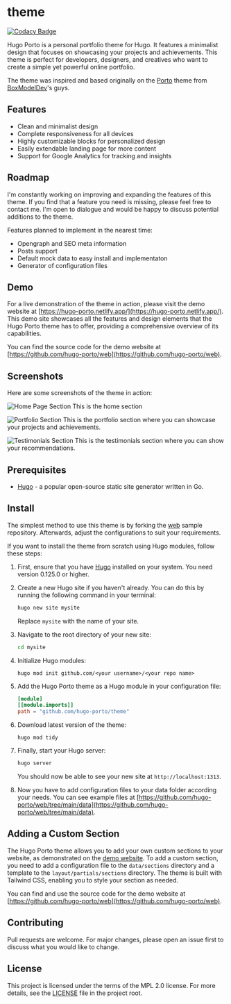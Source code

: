 # theme

[![Codacy Badge](https://app.codacy.com/project/badge/Grade/de8777e0fd0249d480a92da2dda5863d)](https://app.codacy.com/gh/hugo-porto/theme/dashboard?utm_source=gh&utm_medium=referral&utm_content=&utm_campaign=Badge_grade)

Hugo Porto is a personal portfolio theme for Hugo. It features a minimalist design that focuses on showcasing your
projects and achievements. This theme is perfect for developers, designers, and creatives who want to create a simple
yet powerful online portfolio.

The theme was inspired and based originally on the [Porto](https://boxmodel.dev/templates/porto/html) theme from
[BoxModelDev](https://boxmodel.dev/)'s guys.

## Features

- Clean and minimalist design
- Complete responsiveness for all devices
- Highly customizable blocks for personalized design
- Easily extendable landing page for more content
- Support for Google Analytics for tracking and insights

## Roadmap

I'm constantly working on improving and expanding the features of this theme. If you find that a feature you need is
missing, please feel free to contact me. I'm open to dialogue and would be happy to discuss potential additions to the theme.

Features planned to implement in the nearest time:

- Opengraph and SEO meta information
- Posts support
- Default mock data to easy install and implementaton
- Generator of configuration files

## Demo

For a live demonstration of the theme in action, please visit the demo website at
[https://hugo-porto.netlify.app/](https://hugo-porto.netlify.app/). This demo site showcases all the features and design
elements that the Hugo Porto theme has to offer, providing a comprehensive overview of its capabilities.

You can find the source code for the demo website at
[https://github.com/hugo-porto/web](https://github.com/hugo-porto/web).

## Screenshots

Here are some screenshots of the theme in action:

![Home Page Section](https://raw.githubusercontent.com/hugo-porto/theme/main/images/tn.png)
This is the home section

![Portfolio Section](https://raw.githubusercontent.com/hugo-porto/theme/main/images/portfolio.png)
This is the portfolio section where you can showcase your projects and achievements.

![Testimonials Section](https://raw.githubusercontent.com/hugo-porto/theme/main/images/testimonials.png)
This is the testimonials section where you can show your recommendations.

## Prerequisites

- [Hugo](https://gohugo.io/getting-started/installing/) - a popular open-source static site generator written in Go.

## Install

The simplest method to use this theme is by forking the [web](https://github.com/hugo-porto/web) sample repository.
Afterwards, adjust the configurations to suit your requirements.

If you want to install the theme from scratch using Hugo modules, follow these steps:

1. First, ensure that you have [Hugo](https://gohugo.io/getting-started/installing/) installed on your system. You need
   version 0.125.0 or higher.

2. Create a new Hugo site if you haven't already. You can do this by running the following command in your terminal:

   ```bash
   hugo new site mysite
   ```

   Replace `mysite` with the name of your site.

3. Navigate to the root directory of your new site:

   ```bash
   cd mysite
   ```

4. Initialize Hugo modules:

   ```shell
   hugo mod init github.com/<your username>/<your repo name>
   ```

5. Add the Hugo Porto theme as a Hugo module in your configuration file:

   ```toml
   [module]
   [[module.imports]]
   path = "github.com/hugo-porto/theme"
   ```

6. Download latest version of the theme:

   ```shell
   hugo mod tidy
   ```

7. Finally, start your Hugo server:

   ```bash
   hugo server
   ```

   You should now be able to see your new site at `http://localhost:1313`.

8. Now you have to add configuration files to your data folder according your needs. You can see example files at [https://github.com/hugo-porto/web/tree/main/data](https://github.com/hugo-porto/web/tree/main/data).

## Adding a Custom Section

The Hugo Porto theme allows you to add your own custom sections to your website, as demonstrated on the
[demo website](https://hugo-porto.netlify.app/). To add a custom section, you need to add a configuration file to the
`data/sections` directory and a template to the `layout/partials/sections` directory. The theme is built with Tailwind
CSS, enabling you to style your section as needed.

You can find and use the source code for the demo website at
[https://github.com/hugo-porto/web](https://github.com/hugo-porto/web).

## Contributing

Pull requests are welcome. For major changes, please open an issue first to discuss what you would like to change.

## License

This project is licensed under the terms of the MPL 2.0 license. For more details, see the [LICENSE](LICENSE) file in
the project root.
